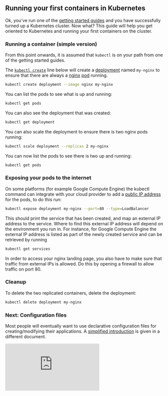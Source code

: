 ## Running your first containers in Kubernetes

Ok, you've run one of the [getting started guides](https://kubernetes.io/docs/user-journeys/users/application-developer/foundational/#section-1) and you have
successfully turned up a Kubernetes cluster.  Now what?  This guide will help you get oriented
to Kubernetes and running your first containers on the cluster.

### Running a container (simple version)

From this point onwards, it is assumed that `kubectl` is on your path from one of the getting started guides.

The [`kubectl create`](https://kubernetes.io/docs/reference/generated/kubectl/kubectl-commands#create) line below will create a [deployment](https://kubernetes.io/docs/concepts/workloads/controllers/deployment/) named `my-nginx` to ensure that there are always a [nginx](https://hub.docker.com/_/nginx/) [pod](https://kubernetes.io/docs/concepts/workloads/pods/pod-overview/) running.

```bash
kubectl create deployment --image nginx my-nginx
```

You can list the pods to see what is up and running:

```bash
kubectl get pods
```

You can also see the deployment that was created:

```bash
kubectl get deployment
```

You can also scale the deployment to ensure there is two nginx pods running:

```bash
kubectl scale deployment --replicas 2 my-nginx
```

You can now list the pods to see there is two up and running:

```bash
kubectl get pods
```

### Exposing your pods to the internet

On some platforms (for example Google Compute Engine) the kubectl command can integrate with your cloud provider to add a [public IP address](https://kubernetes.io/docs/concepts/services-networking/service/#publishing-services---service-types) for the pods,
to do this run:

```bash
kubectl expose deployment my-nginx --port=80 --type=LoadBalancer
```

This should print the service that has been created, and map an external IP address to the service. Where to find this external IP address will depend on the environment you run in.  For instance, for Google Compute Engine the external IP address is listed as part of the newly created service and can be retrieved by running

```bash
kubectl get services
```

In order to access your nginx landing page, you also have to make sure that traffic from external IPs is allowed. Do this by opening a firewall to allow traffic on port 80.

### Cleanup

To delete the two replicated containers, delete the deployment:

```bash
kubectl delete deployment my-nginx
```

### Next: Configuration files

Most people will eventually want to use declarative configuration files for creating/modifying their applications.  A [simplified introduction](https://kubernetes.io/docs/user-journeys/users/application-developer/foundational/#section-2)
is given in a different document.


<!-- BEGIN MUNGE: GENERATED_ANALYTICS -->
[![Analytics](https://kubernetes-site.appspot.com/UA-36037335-10/GitHub/examples/simple-nginx.md?pixel)]()
<!-- END MUNGE: GENERATED_ANALYTICS -->
